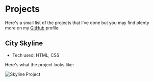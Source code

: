 # Projects

 >
 >
Here's a small list of the projects that I've done but you may find plenty more on my <a href="https://github.com/MaiCodes-exe"> GitHub</a> profile

## City Skyline
* Tech used: HTML, CSS

Here's what the project looks like:

<img alt="Skyline Project" src="/workspace/maicodes-exe.github.io/7b0pyu.gif"> </img>